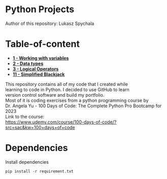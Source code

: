 # Python Projects

Author of this repository: Lukasz Spychala

# Table-of-content

- [**1 - Working with variables**](1%20-%20Working%20With%20Variables/Readme.md)
- [**2 - Data types**](2%20-%20Data%20Types/Readme.md)
- [**3 - Logical Operators**](3%20-%20Logical%20Operators/Readme.md)
- [**11 - Simplified Blackjack**](11%20-%20Simplified%20Blackjack/readme.md)

This repository contains all of my code that I created while  
learning to code in Python. I decided to use GitHub to learn  
version control software and build my portfolio.  
Most of it is coding exercises from a python programming course by  
Dr. Angela Yu - 100 Days of Code: The Complete Python Pro Bootcamp for 2023  
Link to the course:  
https://www.udemy.com/course/100-days-of-code/?src=sac&kw=100+days+of+code

# Dependencies

Install dependencies

`
pip install -r requirement.txt
`
